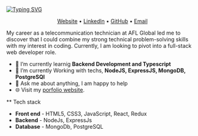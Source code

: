 <!-- Heading -->
[![Typing SVG](https://readme-typing-svg.demolab.com?font=Fira+Code&size=32&pause=60000&color=7FB1F4&background=5C3AFF00&center=true&width=1024&lines=Hi+there%2C+I'm+Mykhailo+Zapolskyi)](https://git.io/typing-svg)

<!-- Contacts -->
<p align="center">
  <a href="https://mzapolskyi.tech">Website</a> •
  <a href="https://www.linkedin.com/in/mikhailzapolskyi/">LinkedIn</a> •
  <a href="https://github.com/mikhail-zapolskyi">GitHub</a> •
  <a href="mailto:mykhailo.zapolskyi@gmail.com">Email</a>
</p>

<!-- Profile -->
My career as a telecommunication technician at AFL Global led me to discover that I could combine my strong technical problem-solving skills with my interest in coding. Currently, I am looking to pivot into a full-stack web developer role.

<!-- Current State -->

- 🔭 I’m currently learnig  **Backend Development and Typescript**
- 🌱 I’m currently Working with techs, **NodeJS, ExpressJS, MongoDB, PostgreSQl**
- 💬 Ask me about anything, I am happy to help
- 🌐 Visit my [porfolio website](https://mzapolskyi.tech/).

<!-- TECH STACK -->
** Tech stack
- **Front end** - HTML5, CSS3, JavaScript, React, Redux
- **Backend** - NodeJs, ExpressJs
- **Database** - MongoDb, PostgreSQL